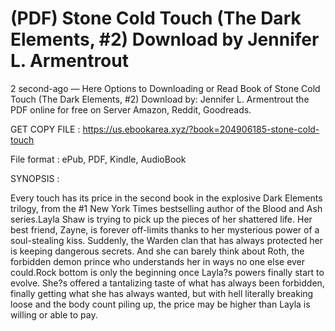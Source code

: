 # (PDF) Stone Cold Touch (The Dark Elements, #2) Download by Jennifer L. Armentrout

2 second-ago — Here Options to Downloading or Read Book of Stone Cold Touch (The Dark Elements, #2) Download by: Jennifer L. Armentrout the PDF online for free on Server Amazon, Reddit, Goodreads.

GET COPY FILE : https://us.ebookarea.xyz/?book=204906185-stone-cold-touch

File format : ePub, PDF, Kindle, AudioBook

SYNOPSIS :

Every touch has its price in the second book in the explosive Dark Elements trilogy, from the #1 New York Times bestselling author of the Blood and Ash series.Layla Shaw is trying to pick up the pieces of her shattered life. Her best friend, Zayne, is forever off-limits thanks to her mysterious power of a soul-stealing kiss. Suddenly, the Warden clan that has always protected her is keeping dangerous secrets. And she can barely think about Roth, the forbidden demon prince who understands her in ways no one else ever could.Rock bottom is only the beginning once Layla?s powers finally start to evolve. She?s offered a tantalizing taste of what has always been forbidden, finally getting what she has always wanted, but with hell literally breaking loose and the body count piling up, the price may be higher than Layla is willing or able to pay.
